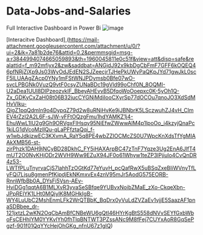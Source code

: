 # Data-Jobs-and-Salaries
Full Interactive Dashboard in Power Bi 
![image](https://github.com/user-attachments/assets/a3c7f207-8fbd-472b-84d4-a91a7ba0a8da)

[Interacitve Dashboard],(https://mail-attachment.googleusercontent.com/attachment/u/0/?ui=2&ik=7a81b2de76&attid=0.2&permmsgid=msg-a:r3844994074665059893&th=1960045811e0c51f&view=att&disp=safe&realattid=f_m92mfiyx2&zw&saddbat=ANGjdJ92x9kbDgCbFmF7GFF6kOQEQ46pfNRjZjXp9Js03WyOdJEdEN2SJZeecjrTJHePkUWyPaQKpJYd71gwJkL0scF5ILUAAgZAcp0YNy1mFStWNJPDymsb0Bfe07wO-svcLPBGNk0VuzQ9vtF0csyZUNaBDc19gVld99oChf0N_8OQMI-U2aDea1UUI8DIPzeozvkIF_BbeyAHEvvB5DfqoWoOoepxc0K-5yOh1Q-Zx_GDKyCxZaH08t06B32jucCYGNjMdiIooCXyrSp77dOCOu7qnoJO3XdSdMHvVIku-QigZ1pqQdmln9o4DypqZ79d2w8uRNiHvKe9jJBNbrK5LSczwuhZJ4vH_ClmEV4rZzI2A2L6F-sJW-vFFtOQzgFmu1hdYAMKZ1j4-EhuWwL1IU2g9Gh9ORVgxFlHsqy95NiEfwZWwwAlM4p1lpoOo_i4kzyjQnaPc1kiLG1dVcoMzIlQu-qLaPFfztaQqi_f-w1wbJdkjzwEC3KXvmA_RaY5q8PE4wbZZIOCMcZS0U7WpcKnXdsTfYgMIAAkXMB56-st-zirPhzk1DAH9jNCyBD28DkhC_FY5iHAXArpBC47zTnF7Yqze3Ug2EnA6JlfT4mUT2O0NyKHjODr2WVH9Ww9EZuX94JF0o61Whyw1teZP3lPjiulo4CvQnDR4z53-LWTfPLuTnyrvaCjS7lahhTzOGtKd77eYuvH_pcQafRwX5uBSqZxeBIiWVnyTfLyFQi7Ljsu8gmenPfKipdjEkNKmxvEx4znV95mJr5AodG575EORB-RnnWfbBb0A_DYsFi5Vsn-AEv-HviDGg1qqtA6B1MLXvR3yvaSeSBfqe9YUBvxNoibZMaE_zXo-CkqeXbn-JPpREIYK1LHt0MQjylK8MGHkIgB-WY4LuUbC2MshEnmLFk2WrQTBbK_BqDrx0yVuLdZVZaEv1vjjE5SaazAF1pnaSDBbee_dr-121jxtzL2wKN2OqCbAmBfCNBeWU6gQtI46HYrKgBtS558dNVvSEYfGxbWboFsCEHhlYM0YYKvIYh0fhTlqBNTWT3PZssANc9M8fFej7CUYxAoR8GqSePgzf-901f01QqYYcHejOhGKg_nfnU67z1gIQ)
